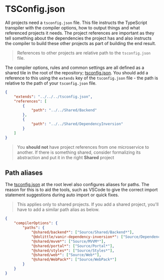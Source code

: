 # TSConfig.json

All projects need a `tsconfig.json` file. This file instructs the TypeScript transpiler with the compiler options, how to output things
and what referenced projects it needs. The project references are important as they tell something about the dependencies the project
has and also instructs the compiler to build these other projects as part of building the end result.

> References to other projects are relative path to the `tsconfig.json` file.

The compiler options, rules and common settings are all defined as a shared tile in the root of the repository; [tsconfig.json](../tsconfig.json).
You should add a reference to this using the `extends` key of the `tsconfig.json` file - the path is relative to the path of your `tsconfig.json`
file.

```json
{
    "extends": "../../../tsconfig.json",
    "references": [
        {
            "path": "../../Shared/Backend"
        },
        {
            "path": "../../Shared/DependencyInversion"
        }
    ]
}
```

> You **should not** have project references from one microservice to another.
> If there is something shared, consider formalizing its abstraction and put it in the right **Shared** project

## Path aliases

The [tsconfig.json](../tsconfig.json) at the root level also configures aliases for paths. The reason for this is to aid the tools, such as VSCode
to give the correct import statement suggestions during auto import or quick fixes.

> This applies only to shared projects. If you add a shared project, you'll have to add a similar path alias as below.

```json
{
    "compilerOptions": {
        "paths": {
            "@shared/backend*": ["Source/Shared/Backend*"],
            "@dolittle/vanir-dependency-inversion*": ["Source/DependencyInversion*"],
            "@shared/mvvm*": ["Source/MVVM*"],
            "@shared/portal*": ["Source/Portal*"],
            "@shared/styles*": ["Source/Styles*"],
            "@shared/web*": ["Source/Web*"],
            "@shared/WebPack*": ["Source/WebPack*"]
        }
    }
}
```
